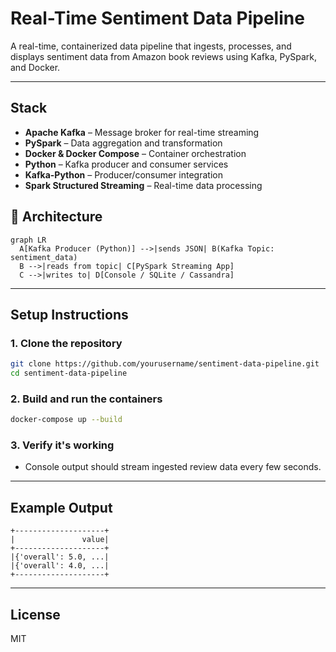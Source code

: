 # Real-Time Sentiment Data Pipeline

A real-time, containerized data pipeline that ingests, processes, and displays sentiment data from Amazon book reviews using Kafka, PySpark, and Docker.

---

## Stack

- **Apache Kafka** – Message broker for real-time streaming  
- **PySpark** – Data aggregation and transformation  
- **Docker & Docker Compose** – Container orchestration  
- **Python** – Kafka producer and consumer services  
- **Kafka-Python** – Producer/consumer integration  
- **Spark Structured Streaming** – Real-time data processing

## 🧱 Architecture

```mermaid
graph LR
  A[Kafka Producer (Python)] -->|sends JSON| B(Kafka Topic: sentiment_data)
  B -->|reads from topic| C[PySpark Streaming App]
  C -->|writes to| D[Console / SQLite / Cassandra]
```

---

## Setup Instructions

### 1. Clone the repository

```bash
git clone https://github.com/yourusername/sentiment-data-pipeline.git
cd sentiment-data-pipeline
```

### 2. Build and run the containers

```bash
docker-compose up --build
```

### 3. Verify it's working

- Console output should stream ingested review data every few seconds.

---

## Example Output

```
+--------------------+
|               value|
+--------------------+
|{'overall': 5.0, ...|
|{'overall': 4.0, ...|
+--------------------+
```

---

## License

MIT
